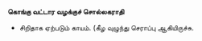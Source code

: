 **கொங்கு வட்டார வழக்குச் சொல்லகராதி**
- சிறிதாக ஏற்படும் காயம். (கீழ வுழுந்து செராப்பு ஆகியிருச்சு.

